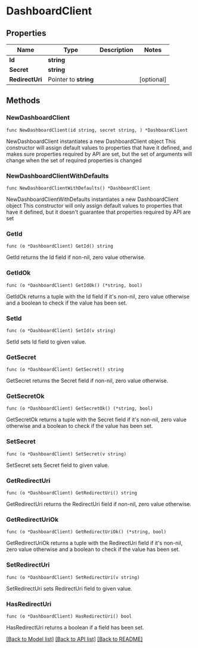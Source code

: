 # DashboardClient

## Properties

Name | Type | Description | Notes
------------ | ------------- | ------------- | -------------
**Id** | **string** |  | 
**Secret** | **string** |  | 
**RedirectUri** | Pointer to **string** |  | [optional] 

## Methods

### NewDashboardClient

`func NewDashboardClient(id string, secret string, ) *DashboardClient`

NewDashboardClient instantiates a new DashboardClient object
This constructor will assign default values to properties that have it defined,
and makes sure properties required by API are set, but the set of arguments
will change when the set of required properties is changed

### NewDashboardClientWithDefaults

`func NewDashboardClientWithDefaults() *DashboardClient`

NewDashboardClientWithDefaults instantiates a new DashboardClient object
This constructor will only assign default values to properties that have it defined,
but it doesn't guarantee that properties required by API are set

### GetId

`func (o *DashboardClient) GetId() string`

GetId returns the Id field if non-nil, zero value otherwise.

### GetIdOk

`func (o *DashboardClient) GetIdOk() (*string, bool)`

GetIdOk returns a tuple with the Id field if it's non-nil, zero value otherwise
and a boolean to check if the value has been set.

### SetId

`func (o *DashboardClient) SetId(v string)`

SetId sets Id field to given value.


### GetSecret

`func (o *DashboardClient) GetSecret() string`

GetSecret returns the Secret field if non-nil, zero value otherwise.

### GetSecretOk

`func (o *DashboardClient) GetSecretOk() (*string, bool)`

GetSecretOk returns a tuple with the Secret field if it's non-nil, zero value otherwise
and a boolean to check if the value has been set.

### SetSecret

`func (o *DashboardClient) SetSecret(v string)`

SetSecret sets Secret field to given value.


### GetRedirectUri

`func (o *DashboardClient) GetRedirectUri() string`

GetRedirectUri returns the RedirectUri field if non-nil, zero value otherwise.

### GetRedirectUriOk

`func (o *DashboardClient) GetRedirectUriOk() (*string, bool)`

GetRedirectUriOk returns a tuple with the RedirectUri field if it's non-nil, zero value otherwise
and a boolean to check if the value has been set.

### SetRedirectUri

`func (o *DashboardClient) SetRedirectUri(v string)`

SetRedirectUri sets RedirectUri field to given value.

### HasRedirectUri

`func (o *DashboardClient) HasRedirectUri() bool`

HasRedirectUri returns a boolean if a field has been set.


[[Back to Model list]](../README.md#documentation-for-models) [[Back to API list]](../README.md#documentation-for-api-endpoints) [[Back to README]](../README.md)


